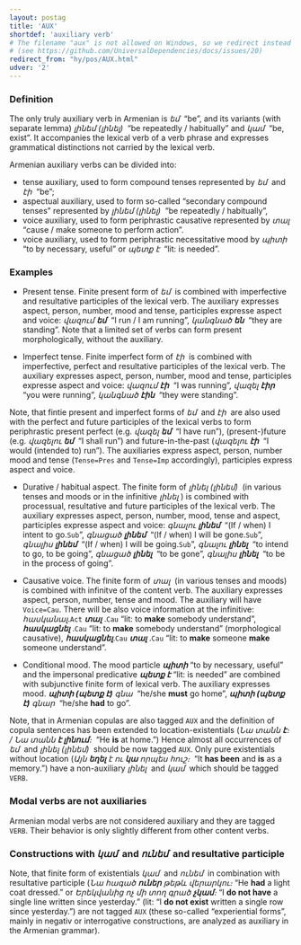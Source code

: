 ```yaml
---
layout: postag
title: 'AUX'
shortdef: 'auxiliary verb'
# The filename "aux" is not allowed on Windows, so we redirect instead
# (see https://github.com/UniversalDependencies/docs/issues/20)
redirect_from: "hy/pos/AUX.html"
udver: '2'
---
```


### Definition

The only truly auxiliary verb in Armenian is _եմ&nbsp;_ “be”,
and its variants (with separate lemma) _լինեմ (լինել)&nbsp;_ “be repeatedly / habitually” and _կամ&nbsp;_ “be, exist”.
It accompanies the lexical verb of a verb phrase and expresses
grammatical distinctions not carried by the lexical verb.

Armenian auxiliary verbs can be divided into:

- tense auxiliary, used to form compound tenses represented by _եմ&nbsp;_ and _էի&nbsp;_ “be”;
- aspectual auxiliary, used to form so-called “secondary compound tenses” represented by _լինեմ (լինել)&nbsp;_ “be repeatedly / habitually”,
- voice auxiliary, used to form periphrastic causative represented by _տալ&nbsp;_ “cause / make someone to perform action”.
- voice auxiliary, used to form periphrastic necessitative mood by _պիտի&nbsp;_ “to by necessary, useful” or _պետք է&nbsp;_ “lit: is needed”.

### Examples

- Present tense. Finite present form of _եմ&nbsp;_ is combined with imperfective and resultative participles of the lexical verb. The auxiliary expresses aspect, person, number, mood and tense, participles expresse aspect and voice:
  _վազում <b>եմ</b>&nbsp;_ “I run / I am running”,
  _կանգնած <b>են</b>&nbsp;_ “they are standing”.
  Note that a limited set of verbs can form present morphologically, without the auxiliary.

- Imperfect tense. Finite imperfect form of _էի&nbsp;_ is combined with imperfective, perfect and resultative participles of the lexical verb. The auxiliary expresses aspect, person, number, mood and tense, participles expresse aspect and voice:
  _վազում <b>էի</b>&nbsp;_ “I was running”,
  _վազել <b>էիր</b>&nbsp;_ “you were running”,
  _կանգնած <b>էին</b>&nbsp;_ “they were standing”.

Note, that fintie present and imperfect forms of _եմ&nbsp;_ and _էի&nbsp;_ are also used with the perfect and future participles of the lexical verbs to form periphrastic present perfect (e.g. _վազել <b>եմ</b>&nbsp;_ “I have run”), (present-)future (e.g. _վազելու <b>եմ</b>&nbsp;_ “I shall run”) and future-in-the-past (_վազելու <b>էի</b>&nbsp;_ “I would (intended to) run”). The auxiliaries express aspect, person, number mood and tense (`Tense=Pres` and `Tense=Imp` accordingly), participles express aspect and voice.

- Durative / habitual aspect. The finite form of _լինել (լինեմ)&nbsp;_ (in various tenses and moods or in the infinitive _լինել&nbsp;_) is combined with processual, resultative and future participles of the lexical verb. The auxiliary expresses aspect, person, number, mood, tense and aspect, participles expresse aspect and voice:
  _գնալու <b>լինեմ</b>&nbsp;_ “(If / when) I intent to go.`Sub`”,
  _գնացած <b>լինեմ</b>&nbsp;_ “(If / when) I will be gone.`Sub`”,
  _գնալիս <b>լինեմ</b>&nbsp;_ “(If / when) I will be going.`Sub`”,
  _գնալու <b>լինել</b>&nbsp;_ “to intend to go, to be going”,
  _գնացած <b>լինել</b>&nbsp;_ “to be gone”,
  _գնալիս <b>լինել</b>&nbsp;_ “to be in the process of going”.

- Causative voice. The finite form of _տալ&nbsp;_ (in various tenses and moods) is combined with infinitve of the content verb. The auxiliary expresses aspect, person, number, tense and mood. The auxiliary will have `Voice=Cau`. There will be also voice information at the infinitive:
  _հասկանալ_.`Act` _<b>տալ</b>&nbsp;_.`Cau` “lit: to <b>make</b> somebody understand”,
  _<b>հասկացնել</b>&nbsp;_.`Cau` “lit: to <b>make</b> somebody understand” (morphological causative),
  _<b>հասկացնել</b>_.`Cau` _<b>տալ</b>&nbsp;_.`Cau` “lit: to <b>make</b> someone <b>make</b> someone understand”.

- Conditional mood. The mood particle _<b>պիտի</b>_ “to by necessary, useful” and the impersonal predicative _<b>պետք է</b>_ “lit: is needed” are combined with subjunctive finite form of lexical verb. The auxiliary expresses mood.
_<b>պիտի (պետք է)</b> գնա&nbsp;_ “he/she <b>must</b> go home”,
_<b>պիտի (պետք է)</b> գնար&nbsp;_ “he/she <b>had</b> to go”.

Note, that in Armenian copulas are also tagged `AUX` and the definition of copula sentences has been extended
to location-existentials (_Նա տանն <b>է</b>։ / Նա տանն <b>է լինում</b>։&nbsp;_ “He <b>is</b> at home.”) Hence almost all occurrences of _եմ&nbsp;_ and _լինել (լինեմ)&nbsp;_ should be now tagged `AUX`.
Only pure existentials without location (_Այն <b>եղել</b> է ու <b>կա</b> որպես հուշ։&nbsp;_ “It <b>has been</b> and <b>is</b> as a memory.”) have a non-auxiliary _լինել&nbsp;_ and _կամ&nbsp;_ which should be tagged `VERB`.

### Modal verbs are not auxiliaries

Armenian modal verbs are not considered auxiliary and they are tagged `VERB`. Their behavior is only slightly different from other content verbs.

### Constructions with _կամ&nbsp;_ and _ունեմ&nbsp;_ and resultative participle

Note, that finite form of existentials _կամ&nbsp;_ and _ունեմ&nbsp;_ in combination with resultative participle (_Նա հագած <b>ուներ</b> թեթև վերարկու։_ “He <b>had</b> a light coat dressed.” or _Երեկվանից ոչ մի տող գրած <b>չկամ</b>։_ “I <b>do not have</b> a single line written since yesterday.” (lit: “I <b>do not exist</b> written a single row since yesterday.”) are not tagged `AUX` (these so-called “experiential forms”, mainly in negativ or interrogative constructions, are analyzed as auxiliary in the Armenian grammar).
